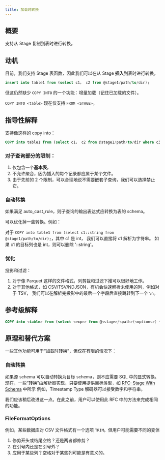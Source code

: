 ```yaml
---
title: 加载时转换
---
```


## 概要

支持从 Stage 复制到表时进行转换。

## 动机

目前，我们支持 Stage 表函数，因此我们可以在从 Stage **插入**到表时进行转换。

```sql
insert into table1 from (select c1， c2 from @stage1/path/to/dir);
```

但这仍然缺少 `COPY INTO` 的一个功能：增量加载（记住已加载的文件）。

`COPY INTO <table>` 现在仅支持 `FROM <STAGE>`。

## 指导性解释

支持像这样的 copy into：

```sql
COPY into table1 from (select c1， c2 from @stage1/path/to/dir where c3 > 1);
```

### 对子查询部分的限制：

1. 仅包含一个**基本表**。
2. 不允许聚合，因为插入的每个记录都应属于某个文件。
3. 由于先前的 2 个限制，可以合理地说不需要嵌套子查询，我们可以选择禁止它。

### 自动转换

如果满足 auto_cast_rule，则子查询的输出表达式应转换为表的 schema。

可以优化掉一些转换。例如：

对于 `COPY into table1 from (select c1::string from @stage1/path/to/dir);`，其中 c1 是 int，
我们可以直接将 c1 解析为字符串。
如果 c1 的目标列也是 int，则可以删除 '::string'。

### 优化

投影和过滤：

1. 对于像 Parquet 这样的文件格式，列剪裁和过滤下推可以很好地工作。
2. 对于其他格式，如 CSV/TSV/NDJSON，有机会快速解析未使用的列，例如对于 TSV，
   我们可以在解析完投影中的最后一个字段后直接跳转到下一个 `\n`。

## 参考级解释

```sql
COPY into <table> from (select <expr> from @<stage>/<path>(<options>) <alias> where <expr>);
```

## 原理和替代方案

一些其他功能可用于“加载时转换”，但仅在有限的情况下：

### 自动转换

如果源 schema 可以自动转换为目标 schema，则不应需要 SQL 中的显式转换。
现在，一些“转换”由解析器实现，只要使用提供目标类型，如 [RFC: Stage With Schema](./20230308-transform-during-load.md) 中所示
例如，Timestamp Type 解码器可以接受数字和字符串。

我们应该稍后改进这一点。在此之前，用户可以使用此 RFC 中的方法来完成相同的功能。

### FileFormatOptions

例如，某些数据库对 CSV 文件格式有一个选项 `TRIM`。但用户可能需要不同的变体

1. 修剪开头或结尾空格？还是两者都修剪？
2. 在引号内还是在引号外？
3. 应用于某些列？空格对于某些列可能是有意义的。

